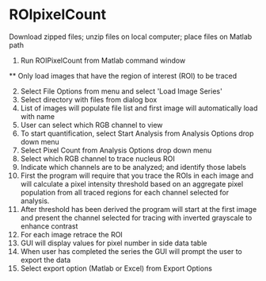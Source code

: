 ROIpixelCount
=============

Download zipped files; unzip files on local computer; place files on Matlab path

1. Run ROIPixelCount from Matlab command window

** Only load images that have the region of interest (ROI) to be traced

2. Select File Options from menu and select 'Load Image Series'
3. Select directory with files from dialog box
4. List of images will populate file list and first image will automatically load with name
5. User can select which RGB channel to view 
6. To start quantification, select Start Analysis from Analysis Options drop down menu
7. Select Pixel Count from Analysis Options drop down menu
8. Select which RGB channel to trace nucleus ROI
9. Indicate which channels are to be analyzed; and identify those labels
10. First the program will require that you trace the ROIs in each image and will calculate a pixel intensity
    threshold based on an aggregate pixel population from all traced regions for each channel selected for analysis.
11. After threshold has been derived the program will start at the first image and present the channel selected for tracing 
    with inverted grayscale to enhance contrast
12. For each image retrace the ROI
13. GUI will display values for pixel number in side data table
14. When user has completed the series the GUI will prompt the user to export the data
15. Select export option (Matlab or Excel) from Export Options

